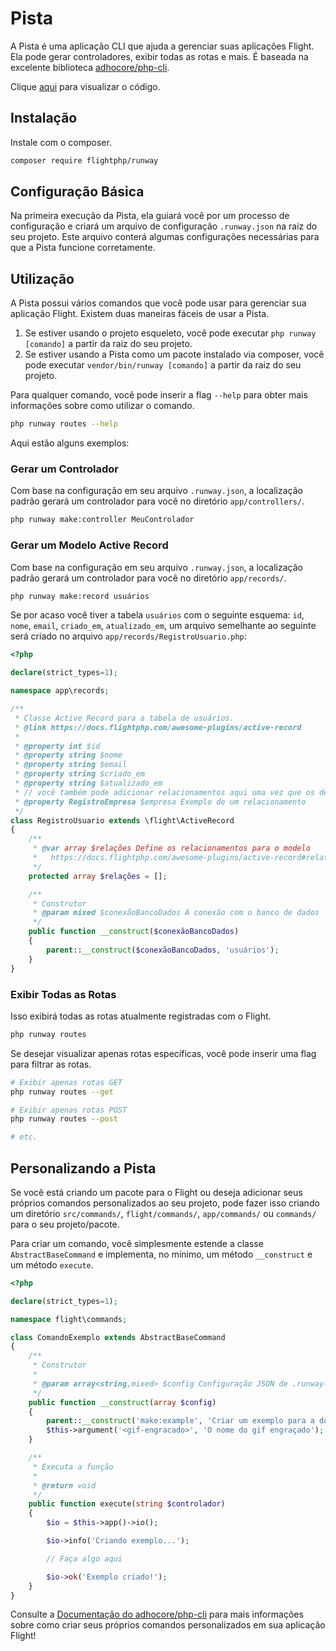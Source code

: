 # Pista

A Pista é uma aplicação CLI que ajuda a gerenciar suas aplicações Flight. Ela pode gerar controladores, exibir todas as rotas e mais. É baseada na excelente biblioteca [adhocore/php-cli](https://github.com/adhocore/php-cli).

Clique [aqui](https://github.com/flightphp/runway) para visualizar o código.

## Instalação

Instale com o composer.

```bash
composer require flightphp/runway
```

## Configuração Básica

Na primeira execução da Pista, ela guiará você por um processo de configuração e criará um arquivo de configuração `.runway.json` na raiz do seu projeto. Este arquivo conterá algumas configurações necessárias para que a Pista funcione corretamente.

## Utilização

A Pista possui vários comandos que você pode usar para gerenciar sua aplicação Flight. Existem duas maneiras fáceis de usar a Pista.

1. Se estiver usando o projeto esqueleto, você pode executar `php runway [comando]` a partir da raiz do seu projeto.
1. Se estiver usando a Pista como um pacote instalado via composer, você pode executar `vendor/bin/runway [comando]` a partir da raiz do seu projeto.

Para qualquer comando, você pode inserir a flag `--help` para obter mais informações sobre como utilizar o comando.

```bash
php runway routes --help
```

Aqui estão alguns exemplos:

### Gerar um Controlador

Com base na configuração em seu arquivo `.runway.json`, a localização padrão gerará um controlador para você no diretório `app/controllers/`.

```bash
php runway make:controller MeuControlador
```

### Gerar um Modelo Active Record

Com base na configuração em seu arquivo `.runway.json`, a localização padrão gerará um controlador para você no diretório `app/records/`.

```bash
php runway make:record usuários
```

Se por acaso você tiver a tabela `usuários` com o seguinte esquema: `id`, `nome`, `email`, `criado_em`, `atualizado_em`, um arquivo semelhante ao seguinte será criado no arquivo `app/records/RegistroUsuario.php`:

```php
<?php

declare(strict_types=1);

namespace app\records;

/**
 * Classe Active Record para a tabela de usuários.
 * @link https://docs.flightphp.com/awesome-plugins/active-record
 * 
 * @property int $id
 * @property string $nome
 * @property string $email
 * @property string $criado_em
 * @property string $atualizado_em
 * // você também pode adicionar relacionamentos aqui uma vez que os definir no array $relações
 * @property RegistroEmpresa $empresa Exemplo de um relacionamento
 */
class RegistroUsuario extends \flight\ActiveRecord
{
    /**
     * @var array $relações Define os relacionamentos para o modelo
     *   https://docs.flightphp.com/awesome-plugins/active-record#relationships
     */
    protected array $relações = [];

    /**
     * Construtor
     * @param mixed $conexãoBancoDados A conexão com o banco de dados
     */
    public function __construct($conexãoBancoDados)
    {
        parent::__construct($conexãoBancoDados, 'usuários');
    }
}
```

### Exibir Todas as Rotas

Isso exibirá todas as rotas atualmente registradas com o Flight.

```bash
php runway routes
```

Se desejar visualizar apenas rotas específicas, você pode inserir uma flag para filtrar as rotas.

```bash
# Exibir apenas rotas GET
php runway routes --get

# Exibir apenas rotas POST
php runway routes --post

# etc.
```

## Personalizando a Pista

Se você está criando um pacote para o Flight ou deseja adicionar seus próprios comandos personalizados ao seu projeto, pode fazer isso criando um diretório `src/commands/`, `flight/commands/`, `app/commands/` ou `commands/` para o seu projeto/pacote.

Para criar um comando, você simplesmente estende a classe `AbstractBaseCommand` e implementa, no mínimo, um método `__construct` e um método `execute`.

```php
<?php

declare(strict_types=1);

namespace flight\commands;

class ComandoExemplo extends AbstractBaseCommand
{
	/**
     * Construtor
     *
     * @param array<string,mixed> $config Configuração JSON de .runway-config.json
     */
    public function __construct(array $config)
    {
        parent::__construct('make:example', 'Criar um exemplo para a documentação', $config);
        $this->argument('<gif-engracado>', 'O nome do gif engraçado');
    }

	/**
     * Executa a função
     *
     * @return void
     */
    public function execute(string $controlador)
    {
        $io = $this->app()->io();

		$io->info('Criando exemplo...');

		// Faça algo aqui

		$io->ok('Exemplo criado!');
	}
}
```

Consulte a [Documentação do adhocore/php-cli](https://github.com/adhocore/php-cli) para mais informações sobre como criar seus próprios comandos personalizados em sua aplicação Flight!